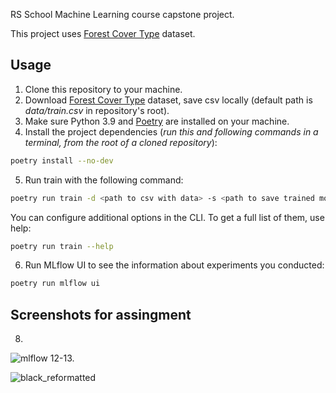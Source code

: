 RS School Machine Learning course capstone project.

This project uses [Forest Cover Type](https://www.kaggle.com/competitions/forest-cover-type-prediction/data) dataset.

## Usage
1. Clone this repository to your machine.
2. Download [Forest Cover Type](https://www.kaggle.com/competitions/forest-cover-type-prediction/data) dataset, save csv locally (default path is *data/train.csv* in repository's root).
3. Make sure Python 3.9 and [Poetry](https://python-poetry.org/docs/) are installed on your machine.
4. Install the project dependencies (*run this and following commands in a terminal, from the root of a cloned repository*):
```sh
poetry install --no-dev
```
5. Run train with the following command:
```sh
poetry run train -d <path to csv with data> -s <path to save trained model>
```
You can configure additional options in the CLI. To get a full list of them, use help:
```sh
poetry run train --help
```
6. Run MLflow UI to see the information about experiments you conducted:
```sh
poetry run mlflow ui
```

## Screenshots for assingment
8.
![mlflow](https://user-images.githubusercontent.com/47551616/167790322-0952ce27-b3bb-45bd-8159-1e7bc7e55c25.png)
12-13.

![black_reformatted](https://user-images.githubusercontent.com/47551616/167790437-3d555866-916a-46dc-8bf4-bea590ba52ba.png)
